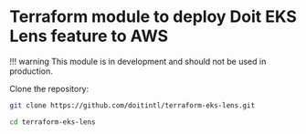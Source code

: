 # Terraform module to deploy Doit EKS Lens feature to AWS

!!! warning
    This module is in development and should not be used in production.

    
Clone the repository:
```bash
git clone https://github.com/doitintl/terraform-eks-lens.git

cd terraform-eks-lens
```

